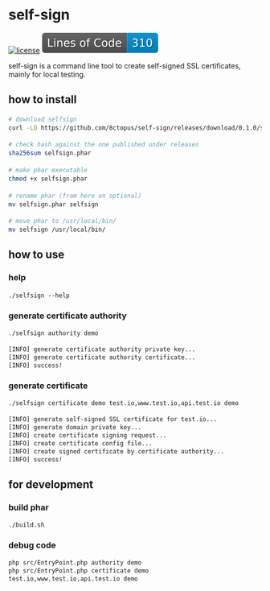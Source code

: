 # self-sign

[![license](http://poser.pugx.org/8ctopus/self-sign/license)](https://packagist.org/packages/8ctopus/self-sign)
![lines of code](https://raw.githubusercontent.com/8ctopus/self-sign/image-data/lines.svg)

self-sign is a command line tool to create self-signed SSL certificates, mainly for local testing.

## how to install

```sh
# download selfsign
curl -LO https://github.com/8ctopus/self-sign/releases/download/0.1.0/selfsign.phar

# check hash against the one published under releases
sha256sum selfsign.phar

# make phar executable
chmod +x selfsign.phar

# rename phar (from here on optional)
mv selfsign.phar selfsign

# move phar to /usr/local/bin/
mv selfsign /usr/local/bin/
```

## how to use

### help

    ./selfsign --help

### generate certificate authority

    ./selfsign authority demo

    [INFO] generate certificate authority private key...
    [INFO] generate certificate authority certificate...
    [INFO] success!

### generate certificate

    ./selfsign certificate demo test.io,www.test.io,api.test.io demo

    [INFO] generate self-signed SSL certificate for test.io...
    [INFO] generate domain private key...
    [INFO] create certificate signing request...
    [INFO] create certificate config file...
    [INFO] create signed certificate by certificate authority...
    [INFO] success!

## for development

### build phar

    ./build.sh

### debug code

    php src/EntryPoint.php authority demo
    php src/EntryPoint.php certificate demo test.io,www.test.io,api.test.io demo
